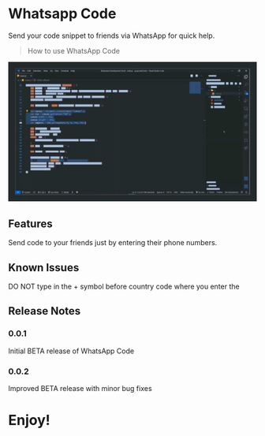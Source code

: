 # Whatsapp Code

Send your code snippet to friends via WhatsApp for quick help.


> How to use WhatsApp Code

![How to use WhatsApp Code](./images/How%20to%20Use%20WhatsApp%20Code.gif)

## Features

Send code to your friends just by entering their phone numbers.

## Known Issues

DO NOT type in the + symbol before country code where you enter the

## Release Notes

### 0.0.1

Initial BETA release of WhatsApp Code

### 0.0.2

Improved BETA release with minor bug fixes

**Enjoy!**
==========
